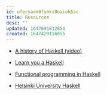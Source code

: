 ```yaml
---
id: ufecyaom0fymki0oaiok6ac
title: Resources
desc: ""
updated: 1647691812854
created: 1647429116055
---
```


- [A history of Haskell (video)](https://www.youtube.com/watch?v=3bjXGrycMhQ)

- [Learn you a Haskell](http://learnyouahaskell.com/chapters)

- [Functional programming in Haskell](https://www.youtube.com/watch?v=a0fPHkzK36I&list=PLF1Z-APd9zK7usPMx3LGMZEHrECUGodd3&index=1)

- [Helsinki University Haskell](MOOChttps://haskell.mooc.fi/)
